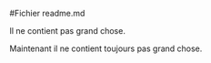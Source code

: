 #Fichier readme.md

Il ne contient pas grand chose.

Maintenant il ne contient toujours pas grand chose.

